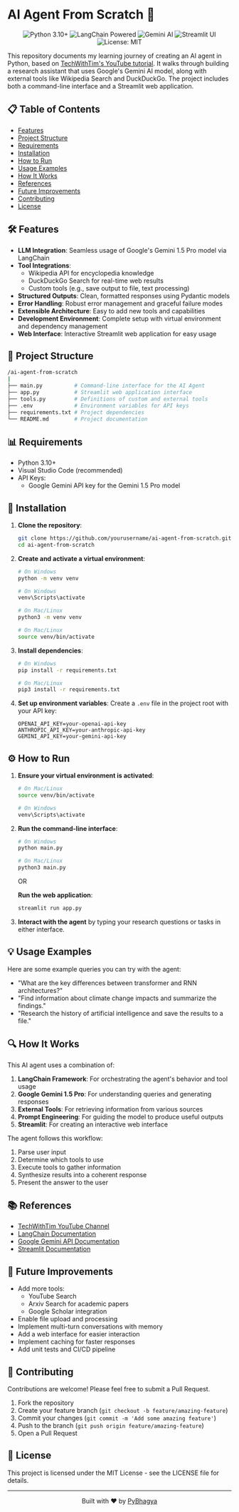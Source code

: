 # AI Agent From Scratch 🚀

<div align="center">
  <img src="https://img.shields.io/badge/Python-3.10+-blue.svg" alt="Python 3.10+">
  <img src="https://img.shields.io/badge/LangChain-Powered-green.svg" alt="LangChain Powered">
  <img src="https://img.shields.io/badge/Gemini-AI-red.svg" alt="Gemini AI">
  <img src="https://img.shields.io/badge/Streamlit-UI-orange.svg" alt="Streamlit UI">
  <img src="https://img.shields.io/badge/License-MIT-yellow.svg" alt="License: MIT">
</div>

This repository documents my learning journey of creating an AI agent in Python, based on [TechWithTim's YouTube tutorial](https://www.youtube.com/@TechWithTim). It walks through building a research assistant that uses Google's Gemini AI model, along with external tools like Wikipedia Search and DuckDuckGo. The project includes both a command-line interface and a Streamlit web application.

## 📋 Table of Contents

- [Features](#-features)
- [Project Structure](#-project-structure)
- [Requirements](#-requirements)
- [Installation](#-installation)
- [How to Run](#-how-to-run)
- [Usage Examples](#-usage-examples)
- [How It Works](#-how-it-works)
- [References](#-references)
- [Future Improvements](#-future-improvements)
- [Contributing](#-contributing)
- [License](#-license)

## 🛠 Features

- **LLM Integration**: Seamless usage of Google's Gemini 1.5 Pro model via LangChain
- **Tool Integrations**:
  - Wikipedia API for encyclopedia knowledge
  - DuckDuckGo Search for real-time web results
  - Custom tools (e.g., save output to file, text processing)
- **Structured Outputs**: Clean, formatted responses using Pydantic models
- **Error Handling**: Robust error management and graceful failure modes
- **Extensible Architecture**: Easy to add new tools and capabilities
- **Development Environment**: Complete setup with virtual environment and dependency management
- **Web Interface**: Interactive Streamlit web application for easy usage

## 📂 Project Structure

```bash
/ai-agent-from-scratch
|
├── main.py          # Command-line interface for the AI Agent
├── app.py           # Streamlit web application interface
├── tools.py         # Definitions of custom and external tools
├── .env             # Environment variables for API keys
├── requirements.txt # Project dependencies
└── README.md        # Project documentation
```

## 📊 Requirements

- Python 3.10+
- Visual Studio Code (recommended)
- API Keys:
  - Google Gemini API key for the Gemini 1.5 Pro model

## 🔧 Installation

1. **Clone the repository**:
   ```bash
   git clone https://github.com/yourusername/ai-agent-from-scratch.git
   cd ai-agent-from-scratch
   ```

2. **Create and activate a virtual environment**:
   ```bash
   # On Windows
   python -m venv venv

   # On Windows
   venv\Scripts\activate

   # On Mac/Linux
   python3 -m venv venv
   
   # On Mac/Linux
   source venv/bin/activate
   ```

3. **Install dependencies**:
   ```bash
   # On Windows
   pip install -r requirements.txt

   # On Mac/Linux
   pip3 install -r requirements.txt
   ```

4. **Set up environment variables**:
   Create a `.env` file in the project root with your API key:
   ```
   OPENAI_API_KEY=your-openai-api-key
   ANTHROPIC_API_KEY=your-anthropic-api-key
   GEMINI_API_KEY=your-gemini-api-key
   ```

## ⚙️ How to Run

1. **Ensure your virtual environment is activated**:
   ```bash
   # On Mac/Linux
   source venv/bin/activate
   
   # On Windows
   venv\Scripts\activate
   ```

2. **Run the command-line interface**:
   ```bash
   # On Windows
   python main.py

   # On Mac/Linux
   python3 main.py 
   ```

   OR

   **Run the web application**:
   ```bash
   streamlit run app.py
   ```

3. **Interact with the agent** by typing your research questions or tasks in either interface.

## 💡 Usage Examples

Here are some example queries you can try with the agent:

- "What are the key differences between transformer and RNN architectures?"
- "Find information about climate change impacts and summarize the findings."
- "Research the history of artificial intelligence and save the results to a file."

## 🔍 How It Works

This AI agent uses a combination of:

1. **LangChain Framework**: For orchestrating the agent's behavior and tool usage
2. **Google Gemini 1.5 Pro**: For understanding queries and generating responses
3. **External Tools**: For retrieving information from various sources
4. **Prompt Engineering**: For guiding the model to produce useful outputs
5. **Streamlit**: For creating an interactive web interface

The agent follows this workflow:
1. Parse user input
2. Determine which tools to use
3. Execute tools to gather information
4. Synthesize results into a coherent response
5. Present the answer to the user

## 📚 References

- [TechWithTim YouTube Channel](https://www.youtube.com/@TechWithTim)
- [LangChain Documentation](https://docs.langchain.dev/)
- [Google Gemini API Documentation](https://ai.google.dev/docs/gemini_api_overview)
- [Streamlit Documentation](https://docs.streamlit.io/)

## 🌟 Future Improvements

- Add more tools:
  - YouTube Search
  - Arxiv Search for academic papers
  - Google Scholar integration
- Enable file upload and processing
- Implement multi-turn conversations with memory
- Add a web interface for easier interaction
- Implement caching for faster responses
- Add unit tests and CI/CD pipeline

## 👥 Contributing

Contributions are welcome! Please feel free to submit a Pull Request.

1. Fork the repository
2. Create your feature branch (`git checkout -b feature/amazing-feature`)
3. Commit your changes (`git commit -m 'Add some amazing feature'`)
4. Push to the branch (`git push origin feature/amazing-feature`)
5. Open a Pull Request

## 📄 License

This project is licensed under the MIT License - see the LICENSE file for details.

---

<div align="center">
  <p>Built with ❤️ by <a href="https://github.com/PyBhagya">PyBhagya</a></p>
</div>

